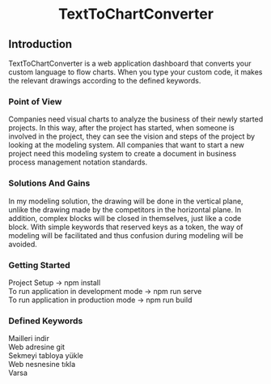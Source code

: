 
<h1 align="center">TextToChartConverter</h1>

## Introduction
<p>
TextToChartConverter is a web application dashboard that converts your custom language to flow charts. When you type your custom code, it makes the relevant drawings according to the defined keywords.
</p>

### Point of View
<p>
Companies need visual charts to analyze the business of their newly started projects. In this way, after the project has started, when someone is involved in the project, they can see the vision and steps of the project by looking at the modeling system. All companies that want to start a new project need this modeling system to create a document in business process management notation standards.
</p>

### Solutions And Gains
<p>
In my modeling solution, the drawing will be done in the vertical plane, unlike the drawing made by the competitors in the horizontal plane. In addition, complex blocks will be closed in themselves, just like a code block. With simple keywords that reserved keys as a token, the way of modeling will be facilitated and thus confusion during modeling will be avoided.
</p>


### Getting Started
<p>
Project Setup  -> npm install </br>
To run application in development mode  -> npm run serve</br>
To run application in production mode -> npm run build</br>
</p>

### Defined Keywords
<p>
Mailleri indir</br>
Web adresine git</br>
Sekmeyi tabloya yükle</br>
Web nesnesine tıkla</br>
Varsa</br>
</p>
